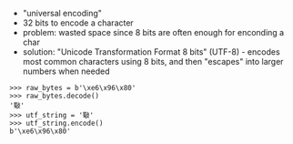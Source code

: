 - "universal encoding"
- 32 bits to encode a character
- problem: wasted space since 8 bits are often enough for enconding a char
- solution: "Unicode Transformation Format 8 bits" (UTF-8) - encodes most
  common characters using 8 bits, and then "escapes" into larger numbers when
  needed

```
>>> raw_bytes = b'\xe6\x96\x80'
>>> raw_bytes.decode()
'斀'
>>> utf_string = '斀'
>>> utf_string.encode()
b'\xe6\x96\x80'
```
